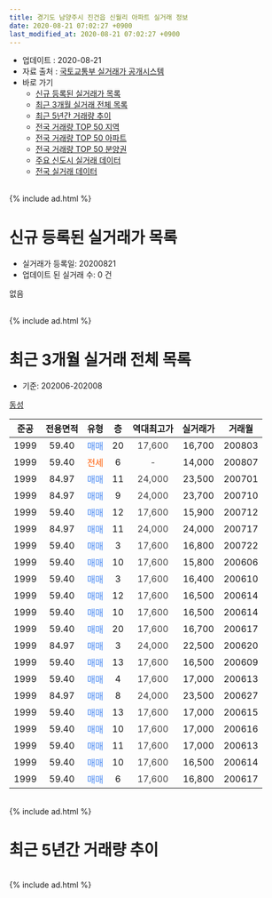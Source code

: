 ```yaml
---
title: 경기도 남양주시 진건읍 신월리 아파트 실거래 정보
date: 2020-08-21 07:02:27 +0900
last_modified_at: 2020-08-21 07:02:27 +0900
---
```


* 업데이트 : 2020-08-21
* 자료 출처 : [국토교통부 실거래가 공개시스템](http://rt.molit.go.kr)
* 바로 가기
    * [신규 등록된 실거래가 목록](#신규-등록된-실거래가-목록)
    * [최근 3개월 실거래 전체 목록](#최근-3개월-실거래-전체-목록)
    * [최근 5년간 거래량 추이](#최근-5년간-거래량-추이)
    * [전국 거래량 TOP 50 지역](https://inasie.github.io/apt-trade-info/최근-3개월-전국에서-가장-거래가-많이-발생한-지역)
    * [전국 거래량 TOP 50 아파트](https://inasie.github.io/apt-trade-info/최근-3개월-전국에서-가장-거래가-많이-발생한-아파트)
    * [전국 거래량 TOP 50 분양권](https://inasie.github.io/apt-trade-info/최근-3개월-전국에서-가장-거래가-많이-발생한-분양권)
    * [주요 신도시 실거래 데이터](https://inasie.github.io/apt-trade-info/주요-신도시)
    * [전국 실거래 데이터](https://inasie.github.io/apt-trade-info/전국)
<br>
{% include ad.html %}
<br>

# 신규 등록된 실거래가 목록
* 실거래가 등록일: 20200821
* 업데이트 된 실거래 수: 0 건

없음

<br>
{% include ad.html %}
<br>

# 최근 3개월 실거래 전체 목록
* 기준: 202006-202008


[동성](https://search.naver.com/search.naver?query=%EA%B2%BD%EA%B8%B0%EB%8F%84+%EB%82%A8%EC%96%91%EC%A3%BC%EC%8B%9C+%EC%A7%84%EA%B1%B4%EC%9D%8D+%EC%8B%A0%EC%9B%94%EB%A6%AC+%EB%8F%99%EC%84%B1)

|준공|전용면적|유형|층|역대최고가|실거래가|거래월|
|:---:|:---:|:---:|:---:|:---:|:---:|:---:|
|1999|59.40|<span style="color:#4285f3">매매</span>|20|<span style="color:#444444">17,600</span>|16,700|200803|
|1999|59.40|<span style="color:#ff5a00">전세</span>|6|<span style="color:#444444">-</span>|14,000|200807|
|1999|84.97|<span style="color:#4285f3">매매</span>|11|<span style="color:#444444">24,000</span>|23,500|200701|
|1999|84.97|<span style="color:#4285f3">매매</span>|9|<span style="color:#444444">24,000</span>|23,700|200710|
|1999|59.40|<span style="color:#4285f3">매매</span>|12|<span style="color:#444444">17,600</span>|15,900|200712|
|1999|84.97|<span style="color:#4285f3">매매</span>|11|<span style="color:#444444">24,000</span>|24,000|200717|
|1999|59.40|<span style="color:#4285f3">매매</span>|3|<span style="color:#444444">17,600</span>|16,800|200722|
|1999|59.40|<span style="color:#4285f3">매매</span>|10|<span style="color:#444444">17,600</span>|15,800|200606|
|1999|59.40|<span style="color:#4285f3">매매</span>|3|<span style="color:#444444">17,600</span>|16,400|200610|
|1999|59.40|<span style="color:#4285f3">매매</span>|12|<span style="color:#444444">17,600</span>|16,500|200614|
|1999|59.40|<span style="color:#4285f3">매매</span>|10|<span style="color:#444444">17,600</span>|16,500|200614|
|1999|59.40|<span style="color:#4285f3">매매</span>|20|<span style="color:#444444">17,600</span>|16,700|200617|
|1999|84.97|<span style="color:#4285f3">매매</span>|3|<span style="color:#444444">24,000</span>|22,500|200620|
|1999|59.40|<span style="color:#4285f3">매매</span>|13|<span style="color:#444444">17,600</span>|16,500|200609|
|1999|59.40|<span style="color:#4285f3">매매</span>|4|<span style="color:#444444">17,600</span>|17,000|200613|
|1999|84.97|<span style="color:#4285f3">매매</span>|8|<span style="color:#444444">24,000</span>|23,500|200627|
|1999|59.40|<span style="color:#4285f3">매매</span>|13|<span style="color:#444444">17,600</span>|17,000|200615|
|1999|59.40|<span style="color:#4285f3">매매</span>|10|<span style="color:#444444">17,600</span>|17,000|200616|
|1999|59.40|<span style="color:#4285f3">매매</span>|11|<span style="color:#444444">17,600</span>|17,000|200613|
|1999|59.40|<span style="color:#4285f3">매매</span>|10|<span style="color:#444444">17,600</span>|16,500|200614|
|1999|59.40|<span style="color:#4285f3">매매</span>|6|<span style="color:#444444">17,600</span>|16,800|200617|


<br>
{% include ad.html %}
<br>

# 최근 5년간 거래량 추이


<div style="width:100%;">
    <canvas id="deal_progress" height="200"></canvas>
</div>

<script>
new Chart(document.getElementById("deal_progress"), {
    type: 'line',
    data: {
        labels: ['201508','201509','201510','201511','201512','201601','201602','201603','201604','201605','201606','201607','201608','201609','201610','201611','201612','201701','201702','201703','201704','201705','201706','201707','201708','201709','201710','201711','201712','201801','201802','201803','201804','201805','201806','201807','201808','201809','201810','201811','201812','201901','201902','201903','201904','201905','201906','201907','201908','201909','201910','201911','201912','202001','202002','202003','202004','202005','202006','202007','202008'],
        datasets: [{
            label: '매매',
            pointRadius: 1,
            data: [3, 0, 1, 2, 1, 0, 0, 0, 1, 0, 1, 0, 2, 2, 2, 2, 0, 1, 2, 0, 0, 1, 1, 0, 0, 0, 1, 0, 0, 1, 1, 0, 0, 0, 1, 1, 1, 1, 0, 1, 0, 0, 3, 1, 1, 0, 0, 0, 0, 0, 0, 0, 0, 0, 0, 1, 1, 2, 14, 5, 1],
            borderColor: "rgba(255, 201, 14, 1)",
            backgroundColor: "rgba(255, 201, 14, 0.5)",
            fill: false,
            lineTension: 0
        },{
            label: '전월세',
            pointRadius: 1,
            data: [3, 1, 0, 1, 1, 0, 0, 2, 0, 1, 2, 3, 1, 2, 3, 1, 0, 0, 2, 1, 2, 0, 0, 2, 1, 0, 1, 1, 1, 1, 0, 1, 0, 1, 1, 0, 2, 1, 1, 0, 0, 0, 0, 0, 1, 0, 0, 1, 0, 0, 2, 1, 0, 0, 0, 0, 0, 0, 0, 0, 1],
            borderColor: "rgba(0, 141, 185, 1)",
            backgroundColor: "rgba(0, 141, 185, 0.5)",
            fill: false,
            lineTension: 0
        }
        ]
    },
    options: {
        responsive: true,
        title: {
            display: false
        },
        tooltips: {
            mode: 'index',
            intersect: false
        },
        hover: {
            mode: 'nearest',
            intersect: true
        },
        scales: {
            xAxes: [{
                display: true,
                scaleLabel: {
                    display: true,
                    labelString: '년/월'
                }
            }],
            yAxes: [{
                display: true,
                ticks: {
                    suggestedMin: 0,
                },
                scaleLabel: {
                    display: true,
                    labelString: '실거래 수'
                }
            }]
        }
    }
});

</script>


<br>
{% include ad.html %}
<br>


